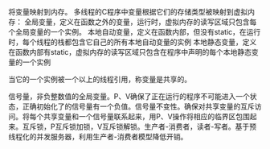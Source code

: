 将变量映射到内存。
多线程的C程序中变量根据它们的存储类型被映射到虚拟内存：
全局变量，定义在函数之外的变量，运行时，虚拟内存的读写区域只包含每个全局变量的一个实例。
本地自动变量，定义在函数内部，但没有static，在运行时，每个线程的栈都包含它自己的所有本地自动变量的实例
本地静态变量，定义在函数内部有static，虚拟内存的读写区域只包含在程序中声明的每个本地静态变量的一个实例

当它的一个实例被一个以上的线程引用，称变量是共享的。

信号量，非负整数值的全局变量。P、V确保了正在运行的程序不可能进入一个状态，正确初始化了的信号量有一个负值。信号量不变性。确保对共享变量的互斥访问。将每个共享变量和一个信号量联系起来，用P、V操作将相应的临界区包围起来。互斥锁，P互斥锁加锁，V互斥锁解锁。生产者-消费者，读者-写者。基于预线程化的并发服务器，利用生产者-消费者模型降低开销。
